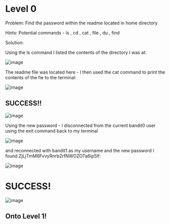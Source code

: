 # Level 0

Problem: Find the password within the readme located in home directory

Hints: Potential commands - ls , cd , cat , file , du , find

Solution:

Using the ls command I listed the contents of the directory I was at:

![image](https://github.com/user-attachments/assets/aec5478a-f7c4-4017-8f14-833b12fefad6)

The readme file was located here - I then used the cat command to print the contents of the fie to the terminal:

![image](https://github.com/user-attachments/assets/e300744c-e56c-472e-9be7-6875ddcbb9e6)

## SUCCESS!!

![image](https://github.com/user-attachments/assets/8bb64bd1-9a8a-4d0e-a084-e38dc889c8e8)

Using the new password - I disconnected from the current bandit0 user using the exit command back to my terminal

![image](https://github.com/user-attachments/assets/d30ba101-e358-4623-b622-51f58623fdaa)

and reconnected with bandit1 as my username and the new password I found ZjLjTmM6FvvyRnrb2rfNWOZOTa6ip5If:

![image](https://github.com/user-attachments/assets/1423f87f-b062-4c43-813d-a30c0328c327)

# SUCCESS!

![image](https://github.com/user-attachments/assets/623973f4-3b64-4a15-be30-93302657771a)

## Onto Level 1!
